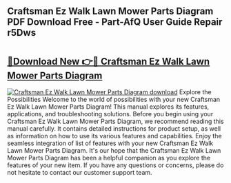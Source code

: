 ## Craftsman Ez Walk Lawn Mower Parts Diagram PDF Download Free - Part-AfQ User Guide Repair r5Dws

# <h2><a href="http://dfhqrs.blite.top/?on=Craftsman+Ez+Walk+Lawn+Mower+Parts+Diagram">🔗Download New 👉🔴 Craftsman Ez Walk Lawn Mower Parts Diagram</a></h2>

[![Craftsman Ez Walk Lawn Mower Parts Diagram download](https://i.imgur.com/lujVjoI.png)](http://dfhqrs.blite.top/?on=Craftsman+Ez+Walk+Lawn+Mower+Parts+Diagram)
Explore the Possibilities Welcome to the world of possibilities with your new Craftsman Ez Walk Lawn Mower Parts Diagram! This manual explores its features, applications, and troubleshooting solutions. Before you begin using your Craftsman Ez Walk Lawn Mower Parts Diagram, we recommend reading this manual carefully. It contains detailed instructions for product setup, as well as information on how to use its various features and capabilities. Enjoy the seamless integration of list of features with your new Craftsman Ez Walk Lawn Mower Parts Diagram. It's our hope that the Craftsman Ez Walk Lawn Mower Parts Diagram has been a helpful companion as you explore the features of your new item. If you have any questions or concerns, please do not hesitate to contact our customer support team.
